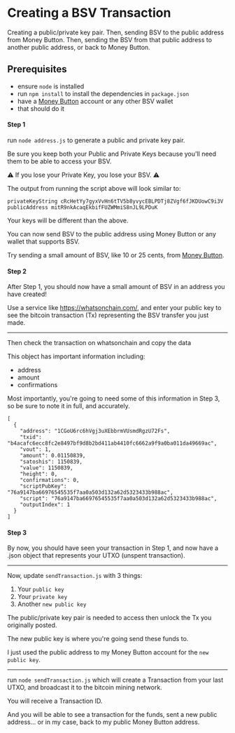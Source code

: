 # Creating a BSV Transaction

Creating a public/private key pair. Then, sending BSV to the public address from Money Button.
Then, sending the BSV from that public address to another public address, or back to Money Button.

## Prerequisites

- ensure `node` is installed
- run `npm install` to install the dependencies in `package.json`
- have a [Money Button](https://www.moneybutton.com) account or any other BSV wallet
- that should do it

#### Step 1

run `node address.js`
to generate a public and private key pair.

Be sure you keep both your Public and Private Keys
because you'll need them to be able to access your BSV.

⚠️ If you lose your Private Key, you lose your BSV. ⚠️

The output from running the script above will look similar to:

```
privateKeyString cRcHetYy7gyxVvHn6tTV5b8yvycEBLPDTj8ZVgf6fJKDUowC9i3V
publicAddress mitR9nkAcaqEkbifFUZWMmiS8nJL9LPDuK
```

Your keys will be different than the above.

You can now send BSV to the public address using Money Button or any wallet that supports BSV.

Try sending a small amount of BSV, like 10 or 25 cents, from [Money Button](https://moneybutton.com).

#### Step 2

After Step 1, you should now have a small amount of BSV in an address you have created!

Use a service like https://whatsonchain.com/,
and enter your public key to see
the bitcoin transaction (Tx)
representing the BSV transfer you just made.

---

Then check the transaction on whatsonchain and copy the data

This object has important information including:

- address
- amount
- confirmations

Most importantly, you're going to need some of this information
in Step 3, so be sure to note it in full, and accurately.

```
[
  {
    "address": "1CGoU6rc6hVgj3uXEbbrmVUsmdRgzU72Fs",
    "txid": "b4acafc6ecc8fc2e8497bf9d8b2bd411ab4410fc6662a9f9a0ba011da49669ac",
    "vout": 1,
    "amount": 0.01150839,
    "satoshis": 1150839,
    "value": 1150839,
    "height": 0,
    "confirmations": 0,
    "scriptPubKey": "76a9147ba66976545535f7aa0a503d132a62d5323433b988ac",
    "script": "76a9147ba66976545535f7aa0a503d132a62d5323433b988ac",
    "outputIndex": 1
  }
]
```

#### Step 3

By now, you should have seen your transaction in Step 1,
and now have a .json object that represents your UTXO (unspent transaction).

---

Now, update `sendTransaction.js` with 3 things:

1. Your `public key`
1. Your `private key`
1. Another `new public key`

The public/private key pair is needed to access then unlock
the Tx you originally posted.

The new public key is where you're going send these funds to.

I just used the public address to my Money Button account for
the `new public key`.

---

run `node sendTransaction.js` which will create a Transaction
from your last UTXO, and broadcast it to the bitcoin mining network.

You will receive a Transaction ID.

And you will be able to see a transaction for
the funds, sent a new public address...
or in my case, back to my public Money Button address.
